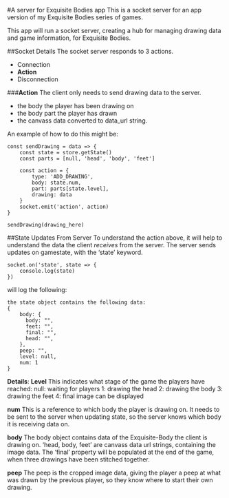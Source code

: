 #A server for Exquisite Bodies app
This is a socket server for an app version of my Exquisite Bodies series of games.

This app will run a socket server, creating a hub for managing drawing data and game information, for Exquisite Bodies.

##Socket Details
The socket server responds to 3 actions.
* Connection
* __Action__
* Disconnection

###__Action__
The client only needs to send drawing data to the server.  
* the body the player has been drawing on
* the body part the player has drawn
* the canvass data converted to data_url string. 

An example of how to do this might be:
```
const sendDrawing = data => {
	const state = store.getState()
	const parts = [null, 'head', 'body', 'feet']

	const action = {
		type: 'ADD_DRAWING',
		body: state.num,
		part: parts[state.level],
		drawing: data
	}
	socket.emit('action', action)
}

sendDrawing(drawing_here)
```
##State Updates From Server
To understand the action above, it will help to understand the data the client _receives_ from the server.   The server sends updates on gamestate, with the ‘state’ keyword.
```
socket.on('state', state => {
	console.log(state)
})
```
will log the following:
```
the state object contains the following data:
{
	body: {
	  body: "",
	  feet: "",
	  final: "",
	  head: "",
	},
	peep: "",
	level: null,
	num: 1
}
```

__Details__:
__Level__
This indicates what stage of the game the players have reached:
null: waiting for players
1: drawing the head
2: drawing the body
3: drawing the feet
4: final image can be displayed

__num__
This is a reference to which body the player is drawing on.  It needs to be sent to the server when updating state, so the server knows which body it is receiving data on.

__body__
The body object contains data of the Exquisite-Body the client is drawing on.   ‘head, body, feet’ are canvass data url strings, containing the image data.
The ‘final’ property will be populated at the end of the game, when three drawings have been stitched together.

__peep__
The peep is the cropped image data, giving the player a peep at what was drawn by the previous player, so they know where to start their own drawing.

